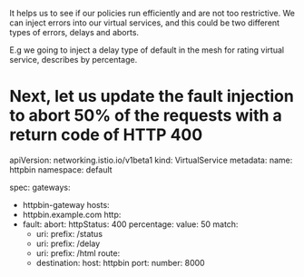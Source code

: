 It helps us to see if our policies run efficiently and are not too restrictive.
We can inject errors into our virtual services, and this could be two different types of errors, delays and aborts.

E.g we going to inject a delay type of default in the mesh for rating virtual service, describes by percentage.

# Next, let us update the fault injection to abort 50% of the requests with a return code of HTTP 400

apiVersion: networking.istio.io/v1beta1
kind: VirtualService
metadata:
  name: httpbin
  namespace: default

spec:
  gateways:
  - httpbin-gateway
  hosts:
  - httpbin.example.com
  http:
  - fault:
      abort:
        httpStatus: 400
        percentage:
          value: 50
    match:
    - uri:
        prefix: /status
    - uri:
        prefix: /delay
    - uri:
        prefix: /html
    route:
    - destination:
        host: httpbin
        port:
          number: 8000